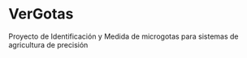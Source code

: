 # VerGotas
Proyecto de Identificación y Medida de microgotas para sistemas de agricultura de precisión
